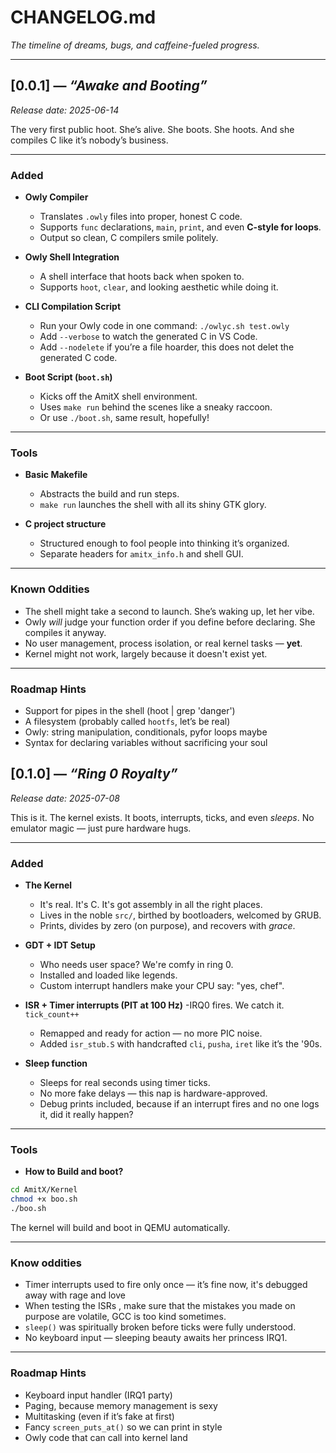 # CHANGELOG.md  
_The timeline of dreams, bugs, and caffeine-fueled progress._

---

## [0.0.1] — *“Awake and Booting”*  
*Release date: 2025-06-14*

The very first public hoot. She’s alive. She boots. She hoots. And she compiles C like it’s nobody’s business.

---

### Added

- **Owly Compiler**  
  - Translates `.owly` files into proper, honest C code.  
  - Supports `func` declarations, `main`, `print`, and even **C-style for loops**.  
  - Output so clean, C compilers smile politely.  

- **Owly Shell Integration**  
  - A shell interface that hoots back when spoken to.  
  - Supports `hoot`, `clear`, and looking aesthetic while doing it.  

- **CLI Compilation Script**  
  - Run your Owly code in one command: `./owlyc.sh test.owly`  
  - Add `--verbose` to watch the generated C in VS Code.  
  - Add `--nodelete` if you’re a file hoarder, this does not delet the generated C code.  

- **Boot Script (`boot.sh`)**  
  - Kicks off the AmitX shell environment.  
  - Uses `make run` behind the scenes like a sneaky raccoon.  
  - Or use `./boot.sh`, same result, hopefully!
---

### Tools

- **Basic Makefile**  
  - Abstracts the build and run steps.  
  - `make run` launches the shell with all its shiny GTK glory.  

- **C project structure**  
  - Structured enough to fool people into thinking it’s organized.  
  - Separate headers for `amitx_info.h` and shell GUI.

---

### Known Oddities

- The shell might take a second to launch. She’s waking up, let her vibe.  
- Owly *will* judge your function order if you define before declaring. She compiles it anyway.  
- No user management, process isolation, or real kernel tasks — **yet**.
- Kernel might not work, largely because it doesn't exist yet.

---

### Roadmap Hints

- Support for pipes in the shell (hoot | grep 'danger')  
- A filesystem (probably called `hootfs`, let’s be real)  
- Owly: string manipulation, conditionals, pyfor loops maybe  
- Syntax for declaring variables without sacrificing your soul  

## [0.1.0] — *“Ring 0 Royalty”*
*Release date: 2025-07-08*

This is it. The kernel exists. It boots, interrupts, ticks, and even *sleeps*.
No emulator magic — just pure hardware hugs.

---
### Added

- **The Kernel**
  - It's real. It's C. It's got assembly in all the right places.
  - Lives in the noble `src/`, birthed by bootloaders, welcomed by GRUB.
  - Prints, divides by zero (on purpose), and recovers with *grace*.
- **GDT + IDT Setup**
  - Who needs user space? We're comfy in ring 0.
  - Installed and loaded like legends.
  - Custom interrupt handlers make your CPU say: "yes, chef".

- **ISR + Timer interrupts (PIT at 100 Hz)**
  -IRQ0 fires. We catch it. `tick_count++`  
  - Remapped and ready for action — no more PIC noise.  
  - Added `isr_stub.S` with handcrafted `cli`, `pusha`, `iret` like it’s the '90s.

- **Sleep function**
  - Sleeps for real seconds using timer ticks.
  - No more fake delays — this nap is hardware-approved.
  - Debug prints included, because if an interrupt fires and no one logs it, did it really happen?

---

### Tools

- **How to Build and boot?**
```sh
cd AmitX/Kernel
chmod +x boo.sh
./boo.sh
```
The kernel will build and boot in QEMU automatically.

---

### Know oddities
- Timer interrupts used to fire only once — it’s fine now, it's debugged away with rage and love
- When testing the ISRs , make sure that the mistakes you made on purpose are volatile, GCC is too kind sometimes.
- `sleep()` was spiritually broken before ticks were fully understood.
- No keyboard input — sleeping beauty awaits her princess IRQ1.

---

### Roadmap Hints

- Keyboard input handler (IRQ1 party)  
- Paging, because memory management is sexy  
- Multitasking (even if it’s fake at first)  
- Fancy `screen_puts_at()` so we can print in style  
- Owly code that can call into kernel land